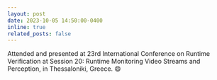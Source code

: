 ```yaml
---
layout: post
date: 2023-10-05 14:50:00-0400
inline: true
related_posts: false
---
```


Attended and presented at 23rd International Conference on Runtime Verification at Session 20: Runtime Monitoring Video Streams and Perception, in Thessaloniki, Greece. :smile: